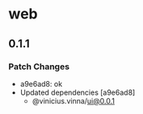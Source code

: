 # web

## 0.1.1

### Patch Changes

- a9e6ad8: ok
- Updated dependencies [a9e6ad8]
  - @vinicius.vinna/ui@0.0.1
